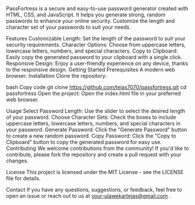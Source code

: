 PassFortress is a secure and easy-to-use password generator created with HTML, CSS, and JavaScript. It helps you generate strong, random passwords to enhance your online security. Customize the length and character set of your passwords to suit your needs.

Features
Customizable Length: Set the length of the password to suit your security requirements.
Character Options: Choose from uppercase letters, lowercase letters, numbers, and special characters.
Copy to Clipboard: Easily copy the generated password to your clipboard with a single click.
Responsive Design: Enjoy a user-friendly experience on any device, thanks to the responsive design.
Getting Started
Prerequisites
A modern web browser.
Installation
Clone the repository:

bash
Copy code
git clone https://github.com/tejas7070/passfortress.git
cd passfortress
Open the project: Open the index.html file in your preferred web browser.

Usage
Select Password Length: Use the slider to select the desired length of your password.
Choose Character Sets: Check the boxes to include uppercase letters, lowercase letters, numbers, and special characters in your password.
Generate Password: Click the "Generate Password" button to create a new random password.
Copy Password: Click the "Copy to Clipboard" button to copy the generated password for easy use.
Contributing
We welcome contributions from the community! If you'd like to contribute, please fork the repository and create a pull request with your changes. 

License
This project is licensed under the MIT License - see the LICENSE file for details.

Contact
If you have any questions, suggestions, or feedback, feel free to open an issue or reach out to us at your-ulawekartejas@gmail.com .

